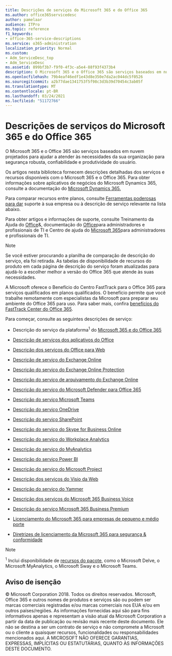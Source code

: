 ```yaml
---
title: Descrições de serviços do Microsoft 365 e do Office 365
ms.author: office365servicedesc
author: pamelaar
audience: ITPro
ms.topic: reference
f1_keywords:
- office-365-service-descriptions
ms.service: o365-administration
localization_priority: Normal
ms.custom:
- Adm_ServiceDesc_top
- Adm_ServiceDesc
ms.assetid: 899bf3b7-f9f0-4f3c-a5e4-88f93f4373b4
description: O Microsoft 365 e o Office 365 são serviços baseados em nuvem projetados para ajudar a atender às necessidades da sua organização para segurança robusta, confiabilidade e produtividade do usuário.
ms.openlocfilehash: 79b4eaf46edf1e43d8e350e7da2ac044dc5f0526
ms.sourcegitcommit: a2b77dae1341753f5f98c3d3b39d70454c3ab05f
ms.translationtype: MT
ms.contentlocale: pt-BR
ms.lasthandoff: 03/24/2021
ms.locfileid: "51172766"
---
```

# <a name="microsoft-365-and-office-365-service-descriptions"></a>Descrições de serviços do Microsoft 365 e do Office 365 

O Microsoft 365 e o Office 365 são serviços baseados em nuvem projetados para ajudar a atender às necessidades da sua organização para segurança robusta, confiabilidade e produtividade do usuário. 
  
Os artigos nesta biblioteca fornecem descrições detalhadas dos serviços e recursos disponíveis com o Microsoft 365 e o Office 365. Para obter informações sobre aplicativos de negócios do Microsoft Dynamics 365, consulte a documentação do [Microsoft Dynamics 365.](/dynamics365/)

Para comparar recursos entre planos, consulte [Ferramentas poderosas para dar](https://go.microsoft.com/fwlink/?LinkID=799177&amp;clcid=0x409) suporte à sua empresa ou à descrição de serviço relevante na lista abaixo. 
  
Para obter artigos e informações de suporte, consulte Treinamento da Ajuda do [Office](https://support.office.com/)&, documentação do [Office](/office/)para administradores e profissionais de TI e Centro de ajuda do [Microsoft 365](/microsoft-365/)para administradores e profissionais de TI.
  
> [!NOTE]
> Se você estiver procurando a planilha de comparação de descrição do serviço, ela foi retirada. As tabelas de disponibilidade de recursos do produto em cada página de descrição do serviço foram atualizadas para ajudá-lo a escolher melhor a versão do Office 365 que atende às suas necessidades. 
  
A Microsoft oferece o Benefício do Centro FastTrack para o Office 365 para serviços qualificados em planos qualificados. O benefício permite que você trabalhe remotamente com especialistas da Microsoft para preparar seu ambiente do Office 365 para uso. Para saber mais, confira [benefícios do FastTrack Center do Office 365](/fasttrack/O365-fasttrack-benefit-for-office-365).
  
Para começar, consulte as seguintes descrições de serviço:
  
- Descrição do serviço da plataforma<sup>1</sup> do [Microsoft 365 e do Office 365](office-365-platform-service-description/office-365-platform-service-description.md)

- [Descrição de serviços dos aplicativos do Office](office-applications-service-description/office-applications-service-description.md)

- [Descrição dos serviços do Office para Web](office-online-service-description/office-online-service-description.md)

- [Descrição de serviço do Exchange Online](exchange-online-service-description/exchange-online-service-description.md)

- [Descrição do serviço do Exchange Online Protection](exchange-online-protection-service-description/exchange-online-protection-service-description.md)

- [Descrição do serviço de arquivamento do Exchange Online](exchange-online-archiving-service-description/exchange-online-archiving-service-description.md)

- [Descrição do serviço do Microsoft Defender para Office 365](office-365-advanced-threat-protection-service-description.md)

- [Descrição do serviço Microsoft Teams](teams-service-description.md)

- [Descrição do serviço OneDrive](onedrive-for-business-service-description.md)

- [Descrição do serviço SharePoint](sharepoint-online-service-description/sharepoint-online-service-description.md)

- [Descrição do serviço do Skype for Business Online](skype-for-business-online-service-description/skype-for-business-online-service-description.md)

- [Descrição do serviço do Workplace Analytics](workplace-analytics-service-description.md)

- [Descrição do serviço do MyAnalytics](mya-service-description.md)

- [Descrição do serviço Power BI](power-bi-service-description.md)

- [Descrição do serviço do Microsoft Project](project-online-service-description/project-online-service-description.md)

- [Descrição dos serviços do Visio da Web](visio-online-service-description/visio-online-service-description.md)

- [Descrição do serviço do Yammer](yammer-service-description/yammer-service-description.md)

- [Descrição dos serviços do Microsoft 365 Business Voice](microsoft-365-business-voice-service-description.md)

- [Descrição do serviço Microsoft 365 Business Premium](microsoft-365-service-descriptions/microsoft-365-business-service-description.md)

- [Licenciamento do Microsoft 365 para empresas de pequeno e médio porte](microsoft-365-service-descriptions/licensing-microsoft-365-in-smb.md)

- [Diretrizes de licenciamento da Microsoft 365 para segurança & conformidade](microsoft-365-service-descriptions/microsoft-365-tenantlevel-services-licensing-guidance/microsoft-365-security-compliance-licensing-guidance.md)


> [!NOTE]
> <sup>1</sup> Inclui disponibilidade de [recursos do pacote](./office-365-platform-service-description/office-365-suite-features.md), como o Microsoft Delve, o Microsoft MyAnalytics, o Microsoft Sway e o Microsoft Teams.
  
## <a name="disclaimer"></a>Aviso de isenção

&copy; Microsoft Corporation 2018. Todos os direitos reservados. Microsoft, Office 365 e outros nomes de produtos e serviços são ou podem ser marcas comerciais registradas e/ou marcas comerciais nos EUA e/ou em outros países/regiões. As informações fornecidas aqui são para fins informativos apenas e representam a visão atual da Microsoft Corporation a partir da data de publicação ou revisão mais recente deste documento. Ele não se destina a ser um contrato de serviço e não compromete a Microsoft ou o cliente a quaisquer recursos, funcionalidades ou responsabilidades mencionados aqui. A MICROSOFT NÃO OFERECE GARANTIAS, EXPRESSAS, IMPLÍCITAS OU ESTATUTÁRIAS, QUANTO ÀS INFORMAÇÕES DESTE DOCUMENTO.
